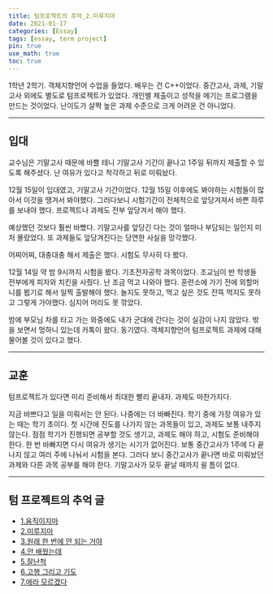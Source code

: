 ```yaml
---
title: 텀프로젝트의 추억_2.미루지마
date: 2021-01-17
categories: [Essay]
tags: [essay, term project]
pin: true
use_math: true
toc: true
---
```


1학년 2학기. 객체지향언어 수업을 들었다. 배우는 건 C++이었다. 중간고사, 과제, 기말고사 외에도 별도로 텀프로젝트가 있었다. 개인별 제출이고 성적을 메기는 프로그램을 만드는 것이었다. 난이도가 살짝 높은 과제 수준으로 크게 어려운 건 아니었다.

***

## __입대__

교수님은 기말고사 때문에 바쁠 테니 기말고사 기간이 끝나고 1주일 뒤까지 제출할 수 있도록 해주셨다. 난 여유가 있다고 착각하고 뒤로 미뤄놨다.  
  
12월 15일이 입대였고, 기말고사 기간이었다. 12월 15일 이후에도 봐야하는 시험들이 많아서 이것을 땡겨서 봐야했다. 그러다보니 시험기간이 전체적으로 앞당겨져서 바쁜 하루를 보내야 했다. 프로젝트나 과제도 전부 앞당겨서 해야 했다.  
  
예상했던 것보다 훨씬 바빴다. 기말고사를 앞당긴 다는 것이 얼마나 부담되는 일인지 미처 몰랐었다. 또 과제들도 앞당겨진다는 당연한 사실을 망각했다.  
  
어찌어찌, 대충대충 해서 제출은 했다. 시험도 무사히 다 봤다.  
  
12월 14일 약 밤 9시까지 시험을 봤다. 기초전자공학 과목이었다. 조교님이 반 학생들 전부에게 피자와 치킨을 사줬다. 난 조금 먹고 나와야 했다. 훈련소에 가기 전에 외할머니를 뵙기로 해서 일찍 출발해야 했다. 놀지도 못하고, 먹고 싶은 것도 잔뜩 먹지도 못하고 그렇게 가야했다. 심지어 머리도 못 깎았다.  
  
밤에 부모님 차를 타고 가는 와중에도 내가 군대에 간다는 것이 실감이 나지 않았다. 밖을 보면서 멍하니 있는데 카톡이 왔다. 동기였다. 객체지향언어 텀프로젝트 과제에 대해 물어볼 것이 있다고 했다.  
  
***

## __교훈__

 텀프로젝트가 있다면 미리 준비해서 최대한 빨리 끝내자. 과제도 마찬가지다.  

 지금 바쁘다고 일을 미뤄서는 안 된다. 나중에는 더 바빠진다. 학기 중에 가장 여유가 있는 때는 학기 초이다. 첫 시간에 진도를 나가지 않는 과목들이 있고, 과제도 보통 내주지 않는다. 점점 학기가 진행되면 공부할 것도 생기고, 과제도 해야 하고, 시험도 준비해야 한다. 한 번 바빠지면 다시 여유가 생기는 시기가 없어진다. 보통 중간고사가 1주에 다 끝나지 않고 여러 주에 나눠서 시험을 본다. 그러다 보니 중간고사가 끝나면 바로 미뤄놨던 과제와 다른 과목 공부를 해야 한다. 기말고사가 모두 끝날 때까지 쉴 틈이 없다.  

***

## __텀 프로젝트의 추억 글__

- [1.움직이지마](https://chalgx.github.io/essay/MemoriesofTermProject1)
- [2.미루지마](https://chalgx.github.io/essay/MemoriesofTermProject2)
- [3.원래 한 번에 안 되는 거야](https://chalgx.github.io/essay/MemoriesofTermProject3)
- [4.안 배웠는데](https://chalgx.github.io/essay/MemoriesofTermProject4)
- [5.잘난척](https://chalgx.github.io/essay/MemoriesofTermProject5)
- [6.고행 그리고 기도](https://chalgx.github.io/essay/MemoriesofTermProject6)
- [7.에라 모르겠다](https://chalgx.github.io/essay/MemoriesofTermProject7)